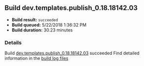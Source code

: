 ## Build dev.templates.publish_0.18.18142.03
- **Build result:** `succeeded`
- **Build queued:** 5/22/2018 1:36:32 PM
- **Build duration:** 30.23 minutes
### Details
Build [dev.templates.publish_0.18.18142.03](https://winappstudio.visualstudio.com/web/build.aspx?pcguid=a4ef43be-68ce-4195-a619-079b4d9834c2&builduri=vstfs%3a%2f%2f%2fBuild%2fBuild%2f25711) succeeded
Find detailed information in the [build log files](https://uwpctdiags.blob.core.windows.net/buildlogs/dev.templates.publish_0.18.18142.03_logs.zip)
